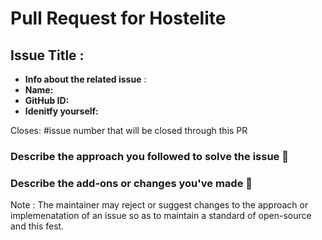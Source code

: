 # Pull Request for Hostelite

## Issue Title : <!-- Enter the issue title here -->

- **Info about the related issue** : <!-- What's the goal of the project -->
- **Name:** <!--Mention Your name-->
- **GitHub ID:** <!-- Mention your GitHub ID -->
- **Idenitfy yourself:** <!-- Mention your role as hacktoberfest 2022 contributor -->


<!-- Mention the following details and these are mandatory -->

Closes: #issue number that will be closed through this PR

### Describe the approach you followed to solve the issue 🤔
### Describe the add-ons or changes you've made 📃

Note : The maintainer may reject or suggest changes to the approach or implemenatation of an issue so as to maintain a standard of open-source and this fest.